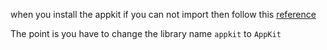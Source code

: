 when you install the appkit
if you can not import then follow this [reference](https://stackoverflow.com/questions/47270354/no-module-named-appkit)

The point is you have to change the library name `appkit` to `AppKit`
